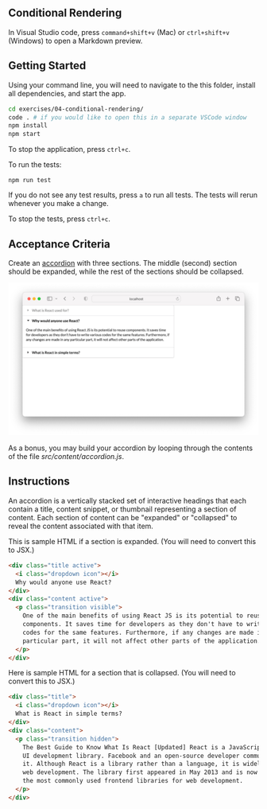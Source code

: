 ## Conditional Rendering

In Visual Studio code, press `command+shift+v` (Mac) or `ctrl+shift+v` (Windows) to open a Markdown preview.

## Getting Started

Using your command line, you will need to navigate to the this folder, install all dependencies, and start the app.

```bash
cd exercises/04-conditional-rendering/
code . # if you would like to open this in a separate VSCode window
npm install
npm start
```

To stop the application, press `ctrl+c`.

To run the tests:

```shell
npm run test
```

If you do not see any test results, press `a` to run all tests. The tests will rerun whenever you make a change.

To stop the tests, press `ctrl+c`.

## Acceptance Criteria

Create an [accordion](https://semantic-ui.com/modules/accordion.html) with three sections. The middle (second) section should be expanded, while the rest of the sections should be collapsed.

![An example of an accordion](demo.png)

As a bonus, you may build your accordion by looping through the contents of the file _src/content/accordion.js_.

## Instructions

An accordion is a vertically stacked set of interactive headings that each contain a title, content snippet, or thumbnail representing a section of content. Each section of content can be "expanded" or "collapsed" to reveal the content associated with that item.

This is sample HTML if a section is expanded. (You will need to convert this to JSX.)

```html
<div class="title active">
  <i class="dropdown icon"></i>
  Why would anyone use React?
</div>
<div class="content active">
  <p class="transition visible">
    One of the main benefits of using React JS is its potential to reuse
    components. It saves time for developers as they don't have to write various
    codes for the same features. Furthermore, if any changes are made in any
    particular part, it will not affect other parts of the application.
  </p>
</div>
```

Here is sample HTML for a section that is collapsed. (You will need to convert this to JSX.)

```html
<div class="title">
  <i class="dropdown icon"></i>
  What is React in simple terms?
</div>
<div class="content">
  <p class="transition hidden">
    The Best Guide to Know What Is React [Updated] React is a JavaScript-based
    UI development library. Facebook and an open-source developer community run
    it. Although React is a library rather than a language, it is widely used in
    web development. The library first appeared in May 2013 and is now one of
    the most commonly used frontend libraries for web development.
  </p>
</div>
```
